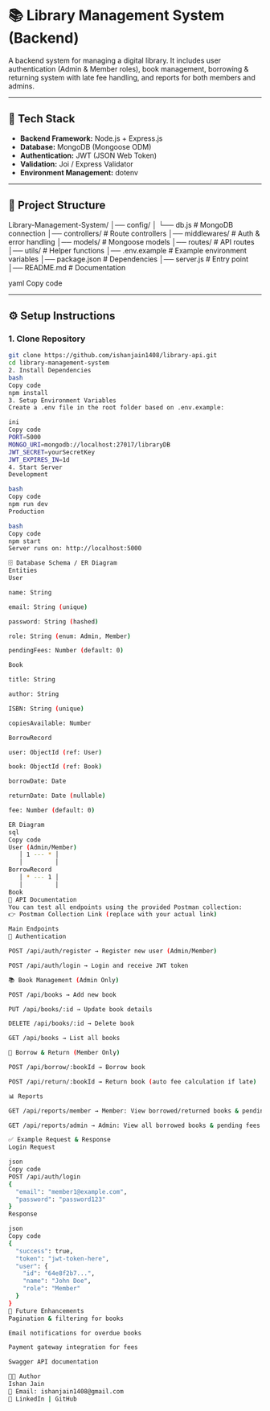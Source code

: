 # 📚 Library Management System (Backend)

A backend system for managing a digital library. It includes user authentication (Admin & Member roles), book management, borrowing & returning system with late fee handling, and reports for both members and admins.

---

## 🚀 Tech Stack
- **Backend Framework:** Node.js + Express.js  
- **Database:** MongoDB (Mongoose ODM)  
- **Authentication:** JWT (JSON Web Token)  
- **Validation:** Joi / Express Validator  
- **Environment Management:** dotenv  

---

## 📂 Project Structure
Library-Management-System/
│── config/
│ └── db.js # MongoDB connection
│── controllers/ # Route controllers
│── middlewares/ # Auth & error handling
│── models/ # Mongoose models
│── routes/ # API routes
│── utils/ # Helper functions
│── .env.example # Example environment variables
│── package.json # Dependencies
│── server.js # Entry point
│── README.md # Documentation

yaml
Copy code

---

## ⚙️ Setup Instructions

### 1. Clone Repository
```bash
git clone https://github.com/ishanjain1408/library-api.git
cd library-management-system
2. Install Dependencies
bash
Copy code
npm install
3. Setup Environment Variables
Create a .env file in the root folder based on .env.example:

ini
Copy code
PORT=5000
MONGO_URI=mongodb://localhost:27017/libraryDB
JWT_SECRET=yourSecretKey
JWT_EXPIRES_IN=1d
4. Start Server
Development

bash
Copy code
npm run dev
Production

bash
Copy code
npm start
Server runs on: http://localhost:5000

🗄️ Database Schema / ER Diagram
Entities
User

name: String

email: String (unique)

password: String (hashed)

role: String (enum: Admin, Member)

pendingFees: Number (default: 0)

Book

title: String

author: String

ISBN: String (unique)

copiesAvailable: Number

BorrowRecord

user: ObjectId (ref: User)

book: ObjectId (ref: Book)

borrowDate: Date

returnDate: Date (nullable)

fee: Number (default: 0)

ER Diagram
sql
Copy code
User (Admin/Member)
   │ 1 --- * │
   │         │
BorrowRecord
   │ * --- 1 │
   │         │
Book
📖 API Documentation
You can test all endpoints using the provided Postman collection:
👉 Postman Collection Link (replace with your actual link)

Main Endpoints
🔑 Authentication

POST /api/auth/register → Register new user (Admin/Member)

POST /api/auth/login → Login and receive JWT token

📚 Book Management (Admin Only)

POST /api/books → Add new book

PUT /api/books/:id → Update book details

DELETE /api/books/:id → Delete book

GET /api/books → List all books

📖 Borrow & Return (Member Only)

POST /api/borrow/:bookId → Borrow book

POST /api/return/:bookId → Return book (auto fee calculation if late)

📊 Reports

GET /api/reports/member → Member: View borrowed/returned books & pending fees

GET /api/reports/admin → Admin: View all borrowed books & pending fees of members

✅ Example Request & Response
Login Request

json
Copy code
POST /api/auth/login
{
  "email": "member1@example.com",
  "password": "password123"
}
Response

json
Copy code
{
  "success": true,
  "token": "jwt-token-here",
  "user": {
    "id": "64e8f2b7...",
    "name": "John Doe",
    "role": "Member"
  }
}
🔮 Future Enhancements
Pagination & filtering for books

Email notifications for overdue books

Payment gateway integration for fees

Swagger API documentation

👨‍💻 Author
Ishan Jain
📧 Email: ishanjain1408@gmail.com
🔗 LinkedIn | GitHub